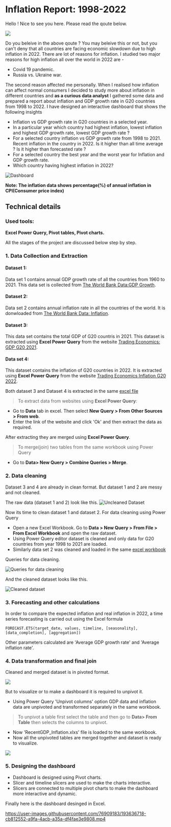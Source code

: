 # Inflation Report: 1998-2022
Hello ! Nice to see you here. Please read the qoute below.

![](extraimagefiles/inflation2.jpg)

Do you beleive in the above qoute ? You may beleive this or not, but you can't deny that all countries are facing economic slowdown due to high inflation in 2022. There are lot of reasons for inflation. I studied two major reasons for high inflation all over the world in 2022 are - 
- Covid 19 pandemic.
- Russia vs. Ukraine war.

The second reason affected me personally. When I realised how inflation can affect normal consumers I decided to study more about inflation in different countries and  **as a curious data analyst** I gathered some data and prepared a report about inflation and GDP growth rate in G20 countries from 1998 to 2022. I have designed an interactive dashboard that shows the following insights
- Inflation vs GDP growth rate in G20 countries in a selected year.
- In a particular year which country had highest inflation, lowest inflation and highest GDP growth rate, lowest GDP growth rate ?
- For a selected country inflation vs GDP growth rate from 1998 to 2021. Recent inflation in the country in 2022. Is it higher than all time average ? Is it higher than forecasted rate ? 
- For a selected country the best year and the worst year for Inflation and GDP growth rate.
- Which country having highest inflation in 2022? 

![Dashboard](extraimagefiles/Dashboard.png)

**Note: The inflation data shows percentage(%) of annual inflation in CPI(Consumer price index)**

## Technical details
### Used tools:
**Excel Power Query, Pivot tables, Pivot charts.**

All the stages of the project are discussed below step by step.
### 1. Data Collection and Extraction
#### Dataset 1: 
Data set 1 contains annual GDP growth rate of all the countries from 1960 to 2021. This data set is collected from [The World Bank Data:GDP Growth](https://data.worldbank.org/indicator/NY.GDP.MKTP.KD.ZG).

#### Dataset 2:
Data set 2 contains annual inflation rate in all the countries of the world. It is donwloaded from [The World Bank Data: Inflation](https://data.worldbank.org/indicator/FP.CPI.TOTL.ZG).

#### Dataset 3: 
This data set contains the total GDP of G20 countris in 2021. This dataset is extracted using **Excel Power Query** from the website [Trading Economics: GDP G20 2021](https://tradingeconomics.com/country-list/gdp?continent=g20).

#### Data set 4:
This dataset contains the inflation of G20 countries in 2022. It is extracted using **Excel Power Query** from the website [Trading Economics Inflation G20 2022](https://tradingeconomics.com/country-list/inflation-rate?continent=g20).

Both dataset 3 and Dataset 4 is extracted in the same [excel file](https://github.com/shakhscode/Inflation_Report-1993-2022/blob/main/GDPandRecent.xlsx)


> To extract data from websites using **Excel Power Query**:
- Go to **Data** tab in excel. Then select **New Query > From Other Sources > From web**.
- Enter the link of the website and click 'Ok' and then extract the data as required.

After extracting they are merged using **Excel Power Query**.
> To merge(join) two tables from the same workbook using Power Query 
- Go to **Data> New Query > Combine Queries > Merge**.

### 2. Data cleaning 
Dataset 3 and 4 are already in clean format. But dataset 1 and 2 are messy and not cleaned.

The raw data (dataset 1 and 2) look like this.
![Uncleaned Dataset](extraimagefiles/uncleanedData.png)

Now its time to clean dataset 1 and dataset 2. For data cleaning using Power Query
- Open a new Excel Workbook. Go to **Data > New Query > From File > From Excel Workbook** and open the raw dataset.
- Using Power Query editor dataset is cleaned and only data for G20 countries from year 1998 to 2021 are loaded.
- Similarly data set 2 was cleaned and loaded in the same [excel workbook](https://github.com/shakhscode/Inflation_Report-1993-2022/blob/main/cleanedForecastedUnpivotedFinalData.xlsx)

Queries for data cleaning.

![Queries for data cleaning](extraimagefiles/datacleaningsteps.png)

And the cleaned dataset looks like this.

![Cleaned dataset](extraimagefiles/cleanedData.png)

### 3. Forecasting and other calculations
In order to compare the expected inflation and real inflation in 2022, a time series forecasting is carried out using the Excel formula
```
FORECAST.ETS(target_date, values, timeline, [seasonality], [data_completion], [aggregation])
```
Other parameters calculated are 'Average GDP growth rate' and 'Average inflation rate'. 

### 4. Data transformation and final join
Cleaned and merged dataset is in pivoted format.

![](extraimagefiles/cleanedData.png)

But to visualize or to make a dashboard it is required to unpivot it.

- Using Power Query 'Unpivot columns' option GDP data and inflation data are unpivoted and transformed separately in the same workbook.
> To unpivot a table first select the table and then go to **Data> From Table** then selects the columns to unpivot.
- Now 'RecentGDP_Inflation.xlxs' file is  loaded to the same workbook. 
- Now all the unpivoted tables are merged together and  dataset is ready to visualize.

![](formattedData.png)

### 5. Designing the dashboard
- Dashboard is designed using Pivot charts. 
- Slicer and timeline slicers are used to make the charts interactive.
- Slicers are connected to multiple pivot charts to make the dashboard more interactive and dynamic.

Finally here is the dashboard desinged in Excel.




https://user-images.githubusercontent.com/76909183/193636718-cb812552-a9fa-4acb-a35a-df4fae3e9808.mp4





